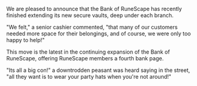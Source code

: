 We are pleased to announce that the Bank of RuneScape has recently finished extending its new secure vaults, deep under each branch.

"We felt," a senior cashier commented, "that many of our customers needed more space for their belongings, and of course, we were only too happy to help!"

This move is the latest in the continuing expansion of the Bank of RuneScape, offering RuneScape members a fourth bank page.

"Its all a big con!" a downtrodden peasant was heard saying in the street, "all they want is to wear your party hats when you're not around!"
